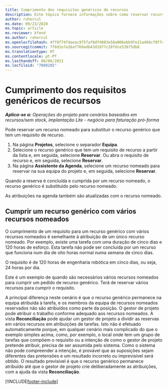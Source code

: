 ```yaml
---
title: Cumprimento dos requisitos genéricos de recursos
description: Este tópico fornece informações sobre como reservar recursos nomeados para um requisito de recurso genérico.
author: ruhercul
ms.date: 09/23/2020
ms.topic: article
ms.reviewer: kfend
ms.author: ruhercul
ms.openlocfilehash: 4ff8f74fdaeac9757af8df4803e58a006ebb9fe21a460cf0ffcb35f1a4d6308f
ms.sourcegitcommit: 7f8d1e7a16af769adb43d1877c28fdce53975db8
ms.translationtype: HT
ms.contentlocale: pt-PT
ms.lasthandoff: 08/06/2021
ms.locfileid: "7008285"
---
```

# <a name="generic-resource-requirement-fulfillment"></a>Cumprimento dos requisitos genéricos de recursos

_**Aplica-se a:** Operações do projeto para cenários baseados em recursos/sem stock, implantação Lite - negócio para faturação pró-forma_

Pode reservar um recurso nomeado para substituir o recurso genérico que tem um requisito de recurso.

1. Na página **Projetos**, selecione o separador **Equipa**.
2. Selecione o recurso genérico que tem um requisito de recurso a partir da lista e, em seguida, selecione **Reservar**. Ou abra o requisito de recurso e, em seguida, selecione **Reservar**.
3. Na página **Assistente da Agenda**, selecione um recurso nomeado para reservar na sua equipa do projeto e, em seguida, selecione **Reservar**.

Quando a reserva é concluída e cumprida por um recurso nomeado, o recurso genérico é substituído pelo recurso nomeado.

As atribuições na agenda também são atualizadas com o recurso nomeado.

## <a name="fulfill-a-generic-resource-with-multiple-named-resources"></a>Cumprir um recurso genérico com vários recursos nomeados
O cumprimento de um requisito para um recurso genérico com vários recursos nomeados é semelhante à atribuição de um único recurso nomeado. Por exemplo, existe uma tarefa com uma duração de cinco dias e 120 horas de esforço. Esta tarefa não pode ser concluída por um recurso que funciona num dia de oito horas normal numa semana de cinco dias. 

O requisito é de 120 horas de engenharia robótica em cinco dias, ou seja, 24 horas por dia.

Este é um exemplo de quando são necessários vários recursos nomeados para cumprir um pedido de recurso genérico. Terá de reservar vários recursos para cumprir o requisito.

A principal diferença neste cenário é que o recurso genérico permanece na equipa atribuída à tarefa, e os membros da equipa de recursos nomeados reservados não são atribuídos como parte da posição. O gestor de projeto pode atribuir o trabalho conforme adequado aos recursos nomeados. A vista **Reconciliação** pode ajudar um gestor de projeto a dividir as reservas em vários recursos em atribuições de tarefas. Isto não é efetuado automaticamente porque, em qualquer cenário mais complicado do que o exemplo simples acima, como, por exemplo, o local onde tem um grupo de tarefas que compõem o requisito ou a intenção de como o gestor de projeto pretende atribuir, precisa de ser assumida pelo sistema. Como o sistema não pode compreender a intenção, é provável que as suposições sejam diferentes das pretensões e um resultado incorreto ou imprevisível será obtido. O resultado previsível é que o recurso genérico permanece atribuído até que o gestor de projeto crie deliberadamente as atribuições, com a ajuda da vista **Reconciliação**.




[!INCLUDE[footer-include](../includes/footer-banner.md)]